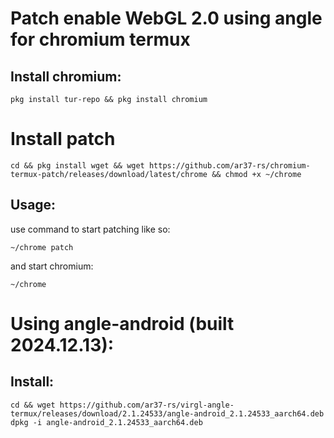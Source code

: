 # Patch enable WebGL 2.0 using angle for chromium termux 

## Install chromium:
```
pkg install tur-repo && pkg install chromium
```

# Install patch
```
cd && pkg install wget && wget https://github.com/ar37-rs/chromium-termux-patch/releases/download/latest/chrome && chmod +x ~/chrome
```
## Usage:
use command to start patching like so:
```
~/chrome patch
```
and start chromium:
```
~/chrome
```

# Using angle-android (built 2024.12.13):

## Install:
```
cd && wget https://github.com/ar37-rs/virgl-angle-termux/releases/download/2.1.24533/angle-android_2.1.24533_aarch64.deb
dpkg -i angle-android_2.1.24533_aarch64.deb
```



